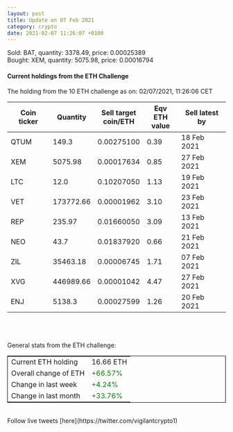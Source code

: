```yaml
---
layout: post
title: Update on 07 Feb 2021
category: crypto
date: 2021-02-07 11:26:07 +0100
---
```

<!-- Global site tag (gtag.js) - Google Analytics -->
<script async src="https://www.googletagmanager.com/gtag/js?id=UA-103831149-5"></script>
<script>
  window.dataLayer = window.dataLayer || [];
  function gtag(){dataLayer.push(arguments);}
  gtag('js', new Date());

  gtag('config', 'UA-103831149-5');
</script>
Sold: BAT, quantity:      3378.49, price:   0.00025389<br>Bought: XEM, quantity:      5075.98, price:   0.00016794<br>

#### Current holdings from the ETH Challenge

The holding from the 10 ETH challenge as on: 02/07/2021, 11:26:06 CET

|Coin ticker|Quantity|Sell target<br>coin/ETH|Eqv ETH<br>value|Sell latest by|
|-----------|--------|-----------|-----------|--------------|
QTUM|149.3|  0.00275100|0.39|18 Feb 2021|
XEM|5075.98|  0.00017634|0.85|27 Feb 2021|
LTC|12.0|  0.10207050|1.13|19 Feb 2021|
VET|173772.66|  0.00001962|3.10|23 Feb 2021|
REP|235.97|  0.01660050|3.09|13 Feb 2021|
NEO|43.7|  0.01837920|0.66|21 Feb 2021|
ZIL|35463.18|  0.00006745|1.71|07 Feb 2021|
XVG|446989.66|  0.00001042|4.47|27 Feb 2021|
ENJ|5138.3|  0.00027599|1.26|20 Feb 2021|

<br>
<br>
<br>
General stats from the ETH challenge:

<table style="border:1px solid black;margin-left:auto;margin-right:auto;">
	<tbody>
	<tr>
		<td>Current ETH holding</td>
		<td>     16.66 ETH</td>
	</tr>
	<tr>
		<td>Overall change of ETH</td>
		<td><font color="green">+66.57%</font></td>
	</tr>
	<tr>
		<td>Change in last week</td>
		<td><font color="green">+4.24%</font></td>
	</tr>
	<tr>
		<td>Change in last month</td>
		<td><font color="green">+33.76%</font></td>
	</tr>
	</tbody>
</table>

<br>
Follow live tweets [here](https://twitter.com/vigilantcrypto1)
<br>
<br>